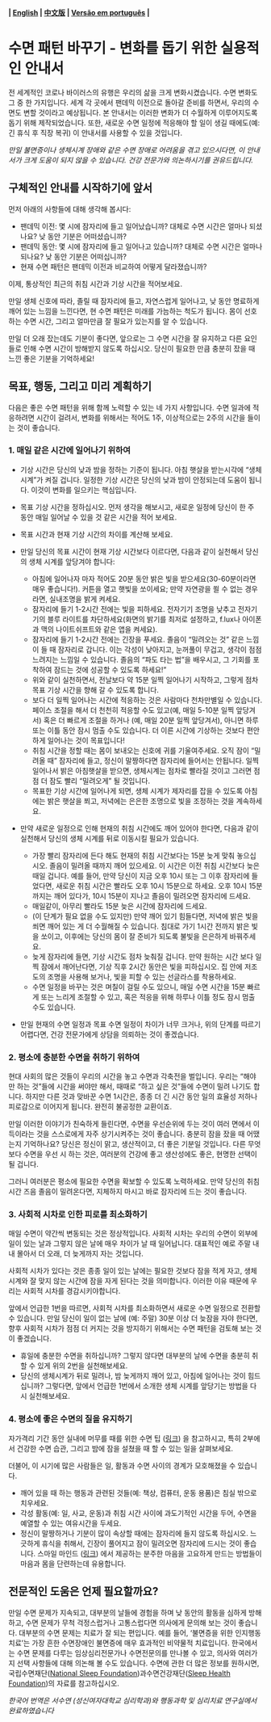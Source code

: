 
**| [English](https://github.com/beisci/SleepInfo/blob/master/sleep_transition.md) | [中文版](https://github.com/beisci/SleepInfo/blob/master/sleep_transition_cn.md) | [Versão em português](https://github.com/beisci/SleepInfo/blob/master/sleep_transition_pt.md) |**


# 수면 패턴 바꾸기 - 변화를 돕기 위한 실용적인 안내서

전 세계적인 코로나 바이러스의 유행은 우리의 삶을 크게 변화시켰습니다. 수면 변화도 그 중 한 가지입니다. 세계 각 곳에서 팬데믹 이전으로 돌아갈 준비를 하면서, 우리의 수면도 변할 것이라고 예상됩니다. 본 안내서는 이러한 변화가 더 수월하게 이루어지도록 돕기 위해 제작되었습니다. 또한, 새로운 수면 일정에 적응해야 할 일이 생길 때에도(예: 긴 휴식 후 직장 복귀) 이 안내서를 사용할 수 있을 것입니다.

_만일 불면증이나 생체시계 장애와 같은 수면 장애로 어려움을 겪고 있으시다면, 이 안내서가 크게 도움이 되지 않을 수 있습니다. 건강 전문가와 의논하시기를 권유드립니다._

## 구체적인 안내를 시작하기에 앞서

먼저 아래의 사항들에 대해 생각해 봅시다:
- 팬데믹 이전: 몇 시에 잠자리에 들고 일어났습니까? 대체로 수면 시간은 얼마나 되셨나요? 낮 동안 기분은 어떠셨습니까?
- 팬데믹 동안: 몇 시에 잠자리에 들고 일어나고 있습니까? 대체로 수면 시간은 얼마나 되나요? 낮 동안 기분은 어떠십니까?
- 현재 수면 패턴은 팬데믹 이전과 비교하여 어떻게 달라졌습니까?

이제, 통상적인 최근의 취침 시간과 기상 시간을 적어보세요.

만일 생체 신호에 따라, 졸릴 때 잠자리에 들고, 자연스럽게 일어나고, 낮 동안 명료하게 깨어 있는 느낌을 느낀다면, 현 수면 패턴은 미래를 가늠하는 척도가 됩니다. 몸이 선호하는 수면 시간, 그리고 얼마만큼 잘 필요가 있는지를 알 수 있습니다.

만일 더 오래 잤는데도 기분이 좋다면, 앞으로는 그 수면 시간을 잘 유지하고 다른 요인들로 인해 수면 시간이 방해받지 않도록 하십시오. 당신이 필요한 만큼 충분히 잤을 때 느낀 좋은 기분을 기억하세요!

## 목표, 행동, 그리고 미리 계획하기

다음은 좋은 수면 패턴을 위해 함께 노력할 수 있는 네 가지 사항입니다. 수면 일과에 적응하려면 시간이 걸려서, 변화를 위해서는 적어도 1주, 이상적으로는 2주의 시간을 들이는 것이 좋습니다.

### 1. 매일 같은 시간에 일어나기 위하여

- 기상 시간은 당신의 낮과 밤을 정하는 기준이 됩니다. 아침 햇살을 받는시각에 “생체 시계”가 켜질 겁니다. 일정한 기상 시간은 당신의 낮과 밤이 안정되는데 도움이 됩니다. 이것이 변화를 일으키는 핵심입니다.
- 목표 기상 시간을 정하십시오. 먼저 생각을 해보시고, 새로운 일정에 당신이 한 주 동안 매일 일어날 수 있을 것 같은 시간을 적어 보세요.
- 목표 시간과 현재 기상 시간의 차이를 계산해 보세요.
- 만일 당신의 목표 시간이 현재 기상 시간보다 이르다면, 다음과 같이 실천해서 당신의 생체 시계를 앞당겨야 합니다:
	- 아침에 일어나자 마자 적어도 20분 동안 밝은 빛을 받으세요(30-60분이라면 매우 좋습니다!). 커튼을 열고 햇빛을 쏘이세요; 만약 자연광을 쐴 수 없는 경우라면, 실내조명을 밝게 켜세요.
	- 잠자리에 들기 1-2시간 전에는 빛을 피하세요. 전자기기 조명을 낮추고 전자기기의 블루 라이트를 차단하세요(화면의 밝기를 최저로 설정하고, f.lux나 아이폰과 맥의 나이트쉬프트와 같은 앱을 켜세요).
	- 잠자리에 들기 1-2시간 전에는 긴장을 푸세요. 졸음이 “밀려오는 것” 같은 느낌이 들 때 잠자리로 갑니다. 이는 각성이 낮아지고, 눈꺼풀이 무겁고, 생각이 점점 느려지는 느낌일 수 있습니다. 졸음의 “파도 타는 법”을 배우시고, 그 기회를 포착하여 잠드는 것에 성공할 수 있도록 하세요!”
	- 위와 같이 실천하면서, 전날보다 약 15분 일찍 일어나기 시작하고, 그렇게 점차 목표 기상 시간을 향해 갈 수 있도록 합니다.
	- 보다 더 일찍 일어나는 시간에 적응하는 것은 사람마다 천차만별일 수 있습니다. 페이스 조절을 해서 더 천천히 적응할 수도 있고(예, 매일 5-10분 일찍 앞당겨서) 혹은 더 빠르게 조절을 하거나 (예, 매일 20분 일찍 앞당겨서), 아니면 하루 또는 이틀 동안 잠시 멈출 수도 있습니다. 더 이른 시간에 기상하는 것보다 편안하게 일어나는 것이 목표입니다!
	- 취침 시간을 정할 때는 몸이 보내오는 신호에 귀를 기울여주세요. 오직 잠이 “밀려올 때” 잠자리에 들고, 정신이 말짱하다면 잠자리에 들어서는 안됩니다. 일찍 일어나서 밝은 아침햇살을 받으면, 생체시계는 점차로 빨라질 것이고 그러면 점점 더 잠도 빨리 “밀려오게” 될 것입니다.
	- 목표한 기상 시간에 일어나게 되면, 생체 시계가 제자리를 잡을 수 있도록 아침에는 밝은 햇살을 쬐고, 저녁에는 은은한 조명으로 빛을 조정하는 것을 계속하세요.

- 만약 새로운 일정으로 인해 현재의 취침 시간에도 깨어 있어야 한다면, 다음과 같이 실천해서 당신의 생체 시계를 뒤로 이동시킬 필요가 있습니다.
	- 가장 빨리 잠자리에 든다 해도 현재의 취침 시간보다는 15분 늦게 맞춰 놓으십시오. 졸음이 밀려올 때까지 깨어 있으세요. 이 시간은 이전 취침 시간보다 늦은 때일 겁니다. 예를 들어, 만약 당신이 지금 오후 10시 또는 그 이후 잠자리에 들었다면, 새로운 취침 시간은 빨라도 오후 10시 15분으로 하세요. 오후 10시 15분까지는 깨어 있다가, 10시 15분이 지나고 졸음이 밀려오면 잠자리에 드세요.
	- 매일같이, 아무리 빨라도 15분 늦은 시간에 잠자리에 드세요.
	- (이 단계가 필요 없을 수도 있지만) 만약 깨어 있기 힘들다면, 저녁에 밝은 빛을 쐬면 깨어 있는 게 더 수월해질 수 있습니다. 침대로 가기 1시간 전까지 밝은 빛을 쏘이고, 이후에는 당신의 몸이 잘 준비가 되도록 불빛을 은은하게 바꿔주세요.
	- 늦게 잠자리에 들면, 기상 시간도 점차 늦춰질 겁니다. 만약 원하는 시간 보다 일찍 잠에서 깨어난다면, 기상 직후 2시간 동안은 빛을 피하십시오. 집 안에 저조도의 조명을 사용해 보거나, 빛을 피할 수 있는 선글라스를 착용하세요.
	- 수면 일정을 바꾸는 것은 며칠이 걸릴 수도 있으니, 매일 수면 시간을 15분 빠르게 또는 느리게 조절할 수 있고, 혹은 적응을 위해 하루나 이틀 정도 잠시 멈출 수도 있습니다.

- 만일 현재의 수면 일정과 목표 수면 일정이 차이가 너무 크거나, 위의 단계를 따르기 어렵다면, 건강 전문가에게 상담을 의뢰하는 것이 좋겠습니다.

### 2. 평소에 충분한 수면을 취하기 위하여

현대 사회의 많은 것들이 우리의 시간을 놓고 수면과 각축전을 벌입니다. 우리는 “해야만 하는 것”들에 시간을 써야만 해서, 때때로 “하고 싶은 것”들에 수면이 밀려 나기도 합니다. 하지만 다른 것과 맞바꾼 수면 1시간은, 종종 더 긴 시간 동안 일의 효율성 저하나 피로감으로 이어지게 됩니다. 완전히 불공정한 교환이죠.

만일 이러한 이야기가 친숙하게 들린다면, 수면을 우선순위에 두는 것이 여러 면에서 이득이라는 것을 스스로에게 자주 상기시켜주는 것이 좋습니다. 충분히 잠을 잤을 때 어땠는지 기억하나요? 당신은 정신이 맑고, 생산적이고, 더 좋은 기분일 것입니다. 다른 무엇보다 수면을 우선 시 하는 것은, 여러분의 건강에 좋고 생산성에도 좋은, 현명한 선택이 될 겁니다.

그러니 여러분은 평소에 필요한 수면을 확보할 수 있도록 노력하세요. 만약 당신의 취침 시간 즈음 졸음이 밀려온다면, 지체하지 마시고 바로 잠자리에 드는 것이 좋습니다.

### 3. 사회적 시차로 인한 피로를 최소화하기

매일 수면이 약간씩 변동되는 것은 정상적입니다. 사회적 시차는 우리의 수면이 외부에 일이 있는 날과 그렇지 않은 날에 매우 차이가 날 때 일어납니다. 대표적인 예로 주말 내내 몰아서 더 오래, 더 늦게까지 자는 것입니다.

사회적 시차가 있다는 것은 종종 일이 있는 날에는 필요한 것보다 잠을 적게 자고, 생체 시계와 잘 맞지 않는 시간에 잠을 자게 된다는 것을 의미합니다. 이러한 이유 때문에 우리는 사회적 시차를 경감시키야합니다.

앞에서 언급한 1번을 따르면, 사회적 시차를 최소화하면서 새로운 수면 일정으로 전환할 수 있습니다. 만일 당신이 일이 없는 날에 (예: 주말) 30분 이상 더 늦잠을 자야 한다면, 향후 사회적 시차가 점점 더 커지는 것을 방지하기 위해서는 수면 패턴을 검토해 보는 것이 좋겠습니다.
- 휴일에 충분한 수면을 취하십니까? 그렇지 않다면 대부분의 날에 수면을 충분히 취할 수 있게 위의 2번을 실천해보세요.
- 당신의 생체시계가 뒤로 밀려나, 밤 늦게까지 깨어 있고, 아침에 일어나는 것이 힘드십니까? 그렇다면, 앞에서 언급한 1번에서 소개한 생체 시계를 앞당기는 방법을 다시 실천해보세요.

### 4. 평소에 좋은 수면의 질을 유지하기

자가격리 기간 동안 실내에 머무를 때를 위한 수면 팁 ([링크](https://github.com/beisci/SleepInfo/blob/master/sleep_in_isolation_kr.md)) 을 참고하시고, 특히 2부에서 건강한 수면 습관, 그리고 밤에 잠을 설쳤을 때 할 수 있는 일을 살펴보세요.

더불어, 이 시기에 많은 사람들은 일, 활동과 수면 사이의 경계가 모호해졌을 수 있습니다.
- 깨어 있을 때 하는 행동과 관련된 것들(예: 책상, 컴퓨터, 운동 용품)은 침실 밖으로 치우세요.
- 각성 활동(예: 일, 사교, 운동)과 취침 시간 사이에 과도기적인 시간을 두어, 수면을 예열할 수 있는 여유시간을 두세요.
- 정신이 말짱하거나 기분이 많이 속상할 때에는 잠자리에 들지 않도록 하십시오. 느긋하게 휴식을 취해서, 긴장이 풀어지고 잠이 밀려오면 잠자리에 드시는 것이 좋습니다. 스마일 마인드 ([링크](https://www.smilingmind.com.au)) 에서 제공하는 분주한 마음을 고요하게 만드는 방법들이 마음과 몸을 단련하는데 유용합니다.

## 전문적인 도움은 언제 필요할까요?

만일 수면 문제가 지속되고, 대부분의 날들에 경험을 하며 낮 동안의 활동을 심하게 방해하고, 수면 문제가 무척 걱정스럽거나 고통스럽다면 의사에게 문의해 보는 것이 좋습니다. 대부분의 수면 문제는 치료가 잘 되는 편입니다. 예를 들어, ‘불면증을 위한 인지행동치료’는 가장 흔한 수면장애인 불면증에 매우 효과적인 비약물적 치료입니다. 한국에서는 수면 문제를 다루는 임상심리전문가나 수면전문의를 만나볼 수 있고, 의사와 여러가지 선택 사항들에 대해 의논해 볼 수도 있습니다. 수면에 관한 더 많은 정보를 원하시면, 국립수면재단([National Sleep Foundation](https://www.sleepfoundation.org/))과수면건강재단([Sleep Health Foundation](https://www.sleephealthfoundation.org.au/fact-sheets.html))의 자료를 참고하십시오.

_한국어 번역은 서수연 (성신여자대학교 심리학과)와 행동과학 및 심리치료 연구실에서 완료하였습니다_